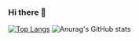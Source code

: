 ### Hi there 👋
[![Top Langs](https://github-readme-stats.vercel.app/api/top-langs/?username=jeongwwon&layout=compact)](https://github.com/jeongwwon/github-readme-stats)      ![Anurag's GitHub stats](https://github-readme-stats.vercel.app/api?username=jeongwwon&show_icons=true&theme=radical)



<!--
**jeongwwon/jeongwwon** is a ✨ _special_ ✨ repository because its `README.md` (this file) appears on your GitHub profile.

Here are some ideas to get you started:

- 🔭 I’m currently working on ...
- 🌱 I’m currently learning ...
- 👯 I’m looking to collaborate on ...
- 🤔 I’m looking for help with ...
- 💬 Ask me about ...
- 📫 How to reach me: ...
- 😄 Pronouns: ...
- ⚡ Fun fact: ...
-->
